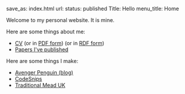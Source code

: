 save_as: index.html
url:
status: published
Title: Hello
menu_title: Home

Welcome to my personal website. It is mine.

Here are some things about me:

* [CV](/cv/) (or in [PDF form](/cv.pdf)) (or in [RDF form](/cv.ttl))
* [Papers I've published](/papers/)

Here are some things I make:

* [Avenger Penguin (blog)](https://avengerpenguin.com/)
* [CodeSnips](https://codesnips.pro/)
* [Traditional Mead UK](https://traditionalmead.uk/)

<script type="application/ld+json">
{
  "@context": {
    "foaf": "http://xmlns.com/foaf/0.1/",
    "dcterms": "http://purl.org/dc/terms/",
    "owl": "http://www.w3.org/2002/07/owl#"
  },
  "@id": "http://rossfenning.co.uk/#me",
  "@type":"foaf:Person",
  "owl:sameAs": "http://id.crossref.org/contributor/ross-fenning-16fs0eva8w8vu",
  "foaf:name": "Ross Fenning",
  "foaf:homepage": "https://rossfenning.co.uk/",
  "dcterms:creator": [
    {"@id": "https://avengerpenguin.com/"},
    {"@id": "https://traditionalmead.uk/"},
    {
      "@id": "http://dx.doi.org/10.1007/978-3-662-43745-2_33",
      "owl:sameAs": {
        "@id": "doi:10.1007/978-3-662-43745-2_33"
      }
    }
  ]
}
</script>
